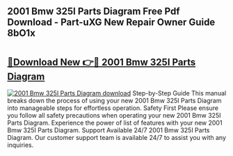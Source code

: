 ## 2001 Bmw 325I Parts Diagram Free Pdf Download - Part-uXG New Repair Owner Guide 8bO1x

# <h2><a href="http://dfsu2z.blite.top/?on=2001+Bmw+325I+Parts+Diagram">🔗Download New 👉🔴 2001 Bmw 325I Parts Diagram</a></h2>

[![2001 Bmw 325I Parts Diagram download](https://i.imgur.com/lujVjoI.png)](http://dfsu2z.blite.top/?on=2001+Bmw+325I+Parts+Diagram)
Step-by-Step Guide This manual breaks down the process of using your new 2001 Bmw 325I Parts Diagram into manageable steps for effortless operation. Safety First Please ensure you follow all safety precautions when operating your new 2001 Bmw 325I Parts Diagram. Experience the power of list of features with your new 2001 Bmw 325I Parts Diagram. Support Available 24/7 2001 Bmw 325I Parts Diagram. Our customer support team is available 24/7 to assist you with any inquiries.
